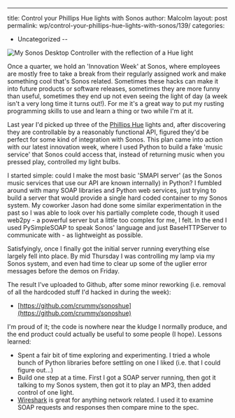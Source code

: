 ---
title: Control your Phillips Hue lights with Sonos
author: Malcolm
layout: post
permalink: wp/control-your-phillips-hue-lights-with-sonos/139/
categories:
  - Uncategorized
--

![My Sonos Desktop Controller with the reflection of a Hue light](Photo-Apr-04-12-38-10-AM.jpg)

Once a quarter, we hold an 'Innovation Week' at Sonos, where employees are mostly free to take a break from their regularly assigned work and make something cool that's Sonos related. Sometimes these hacks can make it into future products or software releases, sometimes they are more funny than useful, sometimes they end up not even seeing the light of day (a week isn't a very long time it turns out!). For me it's a great way to put my rusting programming skills to use and learn a thing or two while I'm at it.

Last year I'd picked up three of the [Phillips Hue][1] lights and, after discovering they are controllable by a reasonably functional API, figured they'd be perfect for some kind of integration with Sonos. This plan came into action with our latest innovation week, where I used Python to build a fake 'music service' that Sonos could access that, instead of returning music when you pressed play, controlled my light bulbs.

I started simple: could I make the most basic 'SMAPI server' (as the Sonos music services that use our API are known internally) in Python? I fumbled around with many SOAP libraries and Python web services, just trying to build a server that would provide a single hard coded container to my Sonos system. My coworker Jason had done some similar experimentation in the past so I was able to look over his partially complete code, though it used web2py - a powerful server but a little too complex for me, I felt. In the end I used PySimpleSOAP to speak Sonos' language and just BaseHTTPServer to communicate with - as lightweight as possible.

Satisfyingly, once I finally got the initial server running everything else largely fell into place. By mid Thursday I was controlling my lamp via my Sonos system, and even had time to clear up some of the uglier error messages before the demos on Friday.

The result I've uploaded to Github, after some minor reworking (i.e. removal of all the hardcoded stuff I'd hacked in during the week):

  * [https://github.com/crummy/sonoshue](https://github.com/crummy/sonoshue)

I'm proud of it; the code is nowhere near the kludge I normally produce, and the end product could actually be useful to some people (I hope). Lessons learned:

  * Spent a fair bit of time exploring and experimenting. I tried a whole bunch of Python libraries before settling on one I liked (i.e. that I could figure out...)
  * Build one step at a time. First I got a SOAP server running, then got it talking to my Sonos system, then got it to play an MP3, then added control of one light.
  * [Wireshark][2] is great for anything network related. I used it to examine SOAP requests and responses then compare mine to the spec.

 [1]: http://www.meethue.com/en-US
 [2]: http://www.wireshark.org/